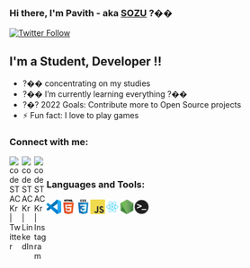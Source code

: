 ### Hi there, I'm Pavith - aka [SOZU][website] ?��

[![Twitter Follow](https://img.shields.io/twitter/follow/Pavith_Yatawara?color=1DA1F2&logo=twitter&style=for-the-badge)](https://twitter.com/intent/follow?original_referer=https%3A%2F%2Fgithub.com%2FcodeSTACKr&screen_name=Pavith_Yatawara)

## I'm a Student, Developer !!

- ?�� concentrating on my studies 
- ?�� I’m currently learning everything ?��
- ?�? 2022 Goals: Contribute more to Open Source projects
- ⚡ Fun fact: I love to play games 

### Connect with me:

[<img align="left" alt="codeSTACKr | Twitter" width="22px" src="https://cdn-icons-png.flaticon.com/512/179/179342.png" />][twitter]
[<img align="left" alt="codeSTACKr | LinkedIn" width="22px" src="https://cdn-icons-png.flaticon.com/512/145/145807.png" />][linkedin]
[<img align="left" alt="codeSTACKr | Instagram" width="22px" src="https://cdn-icons.flaticon.com/png/512/4138/premium/4138124.png?token=exp=1659763578~hmac=896e011de0b877aac1750cfca0e158df" />][instagram]

<br />

### Languages and Tools:

<img align="left" alt="Visual Studio Code" width="26px" src="https://raw.githubusercontent.com/github/explore/80688e429a7d4ef2fca1e82350fe8e3517d3494d/topics/visual-studio-code/visual-studio-code.png" />
<img align="left" alt="HTML5" width="26px" src="https://raw.githubusercontent.com/github/explore/80688e429a7d4ef2fca1e82350fe8e3517d3494d/topics/html/html.png" />
<img align="left" alt="CSS3" width="26px" src="https://raw.githubusercontent.com/github/explore/80688e429a7d4ef2fca1e82350fe8e3517d3494d/topics/css/css.png" />
<img align="left" alt="JavaScript" width="26px" src="https://raw.githubusercontent.com/github/explore/80688e429a7d4ef2fca1e82350fe8e3517d3494d/topics/javascript/javascript.png" />
<img align="left" alt="React" width="26px" src="https://raw.githubusercontent.com/github/explore/80688e429a7d4ef2fca1e82350fe8e3517d3494d/topics/react/react.png" />
<img align="left" alt="Node.js" width="26px" src="https://raw.githubusercontent.com/github/explore/80688e429a7d4ef2fca1e82350fe8e3517d3494d/topics/nodejs/nodejs.png" />
<img align="left" alt="Terminal" width="26px" src="https://raw.githubusercontent.com/github/explore/80688e429a7d4ef2fca1e82350fe8e3517d3494d/topics/terminal/terminal.png" />

<br />
<br />

[website]: #
[twitter]: https://twitter.com/Pavith_Yatawara/
[instagram]: https://www.instagram.com/pavith.ya___/
[linkedin]: https://www.linkedin.com/in/pavith-yatawara-8037a81b1/
